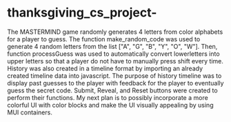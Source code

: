 # thanksgiving_cs_project-
The MASTERMIND game randomly generates 4 letters from color alphabets for a player to guess. The function make_random_code was used to generate 4 random letters from the list ["A", "G", "B", "Y", "O", "W"]. Then, function processGuess was used to automatically convert lowerletters into upper letters so that a player do not have to manually press shift every time. History was also created in a timeline format by importing an already created timeline data into javascript. The purpose of history timeline was to display past guesses to the player with feedback for the player to eventually guess the secret code. Submit, Reveal, and Reset buttons were created to perform their functions. My next plan is to possibly incorporate a more colorful UI with color blocks and make the UI visually appealing by using MUI containers.
